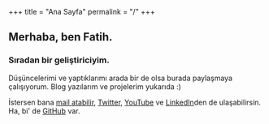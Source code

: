 +++
title = "Ana Sayfa"
permalink = "/"
+++

## Merhaba, ben Fatih.

### Sıradan bir geliştiriciyim. 

Düşüncelerimi ve yaptıklarımı arada bir de olsa burada paylaşmaya çalışıyorum. Blog yazılarım ve projelerim yukarıda :)

İstersen bana [mail atabilir](mailto:fth.dgn@outlook.com), [Twitter](https://twitter.com/fatihdgntr), [YouTube](https://www.youtube.com/channel/UCL_3Q1jbOhNuhcThWpeRLSA) ve [LinkedIn](https://www.linkedin.com/in/fatihdgn)den de ulaşabilirsin. Ha, bi' de [GitHub](https://github.com/fatihdgn) var.

